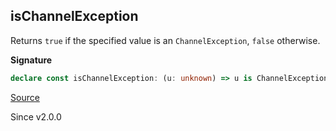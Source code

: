 ## isChannelException

Returns `true` if the specified value is an `ChannelException`, `false`
otherwise.

**Signature**

```ts
declare const isChannelException: (u: unknown) => u is ChannelException<unknown>
```

[Source](https://github.com/Effect-TS/effect/tree/main/packages/effect/src/Channel.ts#L2355)

Since v2.0.0